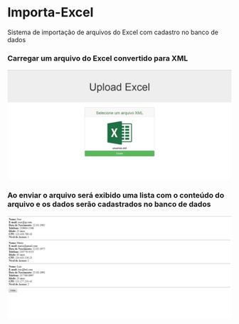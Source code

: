 # Importa-Excel
Sistema de importação de arquivos do Excel com cadastro no banco de dados

### Carregar um arquivo do Excel convertido para XML

![alt tag](https://github.com/evandrogouveia/Importa-Excel/blob/master/index.JPG)

### Ao enviar o arquivo será exibido uma lista com o conteúdo do arquivo e os dados serão cadastrados no banco de dados 

![alt tag](https://github.com/evandrogouveia/Importa-Excel/blob/master/processado.JPG)


